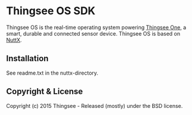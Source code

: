 # Thingsee OS SDK

Thingsee OS is the real-time operating system powering [Thingsee One](http://thingsee.com), a smart, durable and connected sensor device. Thingsee OS is based on [NuttX](http://nuttx.org/).

## Installation

See readme.txt in the nuttx-directory.

## Copyright & License

Copyright (c) 2015 Thingsee - Released (mostly) under the BSD license.
